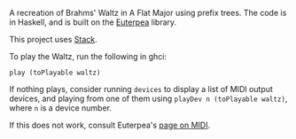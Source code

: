 A recreation of Brahms' Waltz in A Flat Major using prefix trees. The code is in Haskell, and is built on the [Euterpea](http://euterpea.com/) library.

This project uses [Stack](https://docs.haskellstack.org/en/stable/README/).

To play the Waltz, run the following in ghci:

```
play (toPlayable waltz)
```
If nothing plays, consider running `devices` to display a list of MIDI output devices, and playing from one of them using `playDev n (toPlayable waltz)`, where `n` is a device number.

If this does not work, consult Euterpea's [page on MIDI](http://euterpea.com/euterpea/setting-up-midi/).
